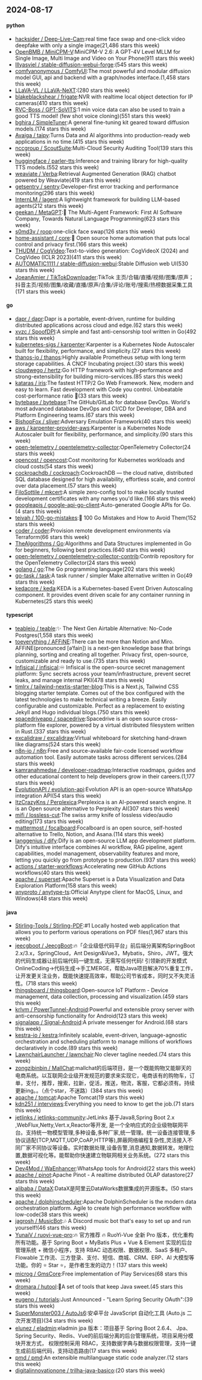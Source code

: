 ## 2024-08-17

#### python
* [hacksider / Deep-Live-Cam](https://github.com/hacksider/Deep-Live-Cam):real time face swap and one-click video deepfake with only a single image(21,486 stars this week)
* [OpenBMB / MiniCPM-V](https://github.com/OpenBMB/MiniCPM-V):MiniCPM-V 2.6: A GPT-4V Level MLLM for Single Image, Multi Image and Video on Your Phone(911 stars this week)
* [lllyasviel / stable-diffusion-webui-forge](https://github.com/lllyasviel/stable-diffusion-webui-forge):(545 stars this week)
* [comfyanonymous / ComfyUI](https://github.com/comfyanonymous/ComfyUI):The most powerful and modular diffusion model GUI, api and backend with a graph/nodes interface.(1,458 stars this week)
* [LLaVA-VL / LLaVA-NeXT](https://github.com/LLaVA-VL/LLaVA-NeXT):(280 stars this week)
* [blakeblackshear / frigate](https://github.com/blakeblackshear/frigate):NVR with realtime local object detection for IP cameras(410 stars this week)
* [RVC-Boss / GPT-SoVITS](https://github.com/RVC-Boss/GPT-SoVITS):1 min voice data can also be used to train a good TTS model! (few shot voice cloning)(551 stars this week)
* [bghira / SimpleTuner](https://github.com/bghira/SimpleTuner):A general fine-tuning kit geared toward diffusion models.(174 stars this week)
* [Avaiga / taipy](https://github.com/Avaiga/taipy):Turns Data and AI algorithms into production-ready web applications in no time.(415 stars this week)
* [nccgroup / ScoutSuite](https://github.com/nccgroup/ScoutSuite):Multi-Cloud Security Auditing Tool(139 stars this week)
* [huggingface / parler-tts](https://github.com/huggingface/parler-tts):Inference and training library for high-quality TTS models.(552 stars this week)
* [weaviate / Verba](https://github.com/weaviate/Verba):Retrieval Augmented Generation (RAG) chatbot powered by Weaviate(419 stars this week)
* [getsentry / sentry](https://github.com/getsentry/sentry):Developer-first error tracking and performance monitoring(296 stars this week)
* [InternLM / lagent](https://github.com/InternLM/lagent):A lightweight framework for building LLM-based agents(212 stars this week)
* [geekan / MetaGPT](https://github.com/geekan/MetaGPT):🌟 The Multi-Agent Framework: First AI Software Company, Towards Natural Language Programming(623 stars this week)
* [s0md3v / roop](https://github.com/s0md3v/roop):one-click face swap(126 stars this week)
* [home-assistant / core](https://github.com/home-assistant/core):🏡 Open source home automation that puts local control and privacy first.(166 stars this week)
* [THUDM / CogVideo](https://github.com/THUDM/CogVideo):Text-to-video generation: CogVideoX (2024) and CogVideo (ICLR 2023)(411 stars this week)
* [AUTOMATIC1111 / stable-diffusion-webui](https://github.com/AUTOMATIC1111/stable-diffusion-webui):Stable Diffusion web UI(530 stars this week)
* [JoeanAmier / TikTokDownloader](https://github.com/JoeanAmier/TikTokDownloader):TikTok 主页/合辑/直播/视频/图集/原声；抖音主页/视频/图集/收藏/直播/原声/合集/评论/账号/搜索/热榜数据采集工具(171 stars this week)

#### go
* [dapr / dapr](https://github.com/dapr/dapr):Dapr is a portable, event-driven, runtime for building distributed applications across cloud and edge.(62 stars this week)
* [xvzc / SpoofDPI](https://github.com/xvzc/SpoofDPI):A simple and fast anti-censorship tool written in Go(492 stars this week)
* [kubernetes-sigs / karpenter](https://github.com/kubernetes-sigs/karpenter):Karpenter is a Kubernetes Node Autoscaler built for flexibility, performance, and simplicity.(27 stars this week)
* [thanos-io / thanos](https://github.com/thanos-io/thanos):Highly available Prometheus setup with long term storage capabilities. A CNCF Incubating project.(30 stars this week)
* [cloudwego / hertz](https://github.com/cloudwego/hertz):Go HTTP framework with high-performance and strong-extensibility for building micro-services.(85 stars this week)
* [kataras / iris](https://github.com/kataras/iris):The fastest HTTP/2 Go Web Framework. New, modern and easy to learn. Fast development with Code you control. Unbeatable cost-performance ratio 🚀(33 stars this week)
* [bytebase / bytebase](https://github.com/bytebase/bytebase):The GitHub/GitLab for database DevOps. World's most advanced database DevOps and CI/CD for Developer, DBA and Platform Engineering teams.(67 stars this week)
* [BishopFox / sliver](https://github.com/BishopFox/sliver):Adversary Emulation Framework(40 stars this week)
* [aws / karpenter-provider-aws](https://github.com/aws/karpenter-provider-aws):Karpenter is a Kubernetes Node Autoscaler built for flexibility, performance, and simplicity.(90 stars this week)
* [open-telemetry / opentelemetry-collector](https://github.com/open-telemetry/opentelemetry-collector):OpenTelemetry Collector(24 stars this week)
* [opencost / opencost](https://github.com/opencost/opencost):Cost monitoring for Kubernetes workloads and cloud costs(54 stars this week)
* [cockroachdb / cockroach](https://github.com/cockroachdb/cockroach):CockroachDB — the cloud native, distributed SQL database designed for high availability, effortless scale, and control over data placement.(57 stars this week)
* [FiloSottile / mkcert](https://github.com/FiloSottile/mkcert):A simple zero-config tool to make locally trusted development certificates with any names you'd like.(166 stars this week)
* [googleapis / google-api-go-client](https://github.com/googleapis/google-api-go-client):Auto-generated Google APIs for Go.(4 stars this week)
* [teivah / 100-go-mistakes](https://github.com/teivah/100-go-mistakes):📖 100 Go Mistakes and How to Avoid Them(152 stars this week)
* [coder / coder](https://github.com/coder/coder):Provision remote development environments via Terraform(66 stars this week)
* [TheAlgorithms / Go](https://github.com/TheAlgorithms/Go):Algorithms and Data Structures implemented in Go for beginners, following best practices.(640 stars this week)
* [open-telemetry / opentelemetry-collector-contrib](https://github.com/open-telemetry/opentelemetry-collector-contrib):Contrib repository for the OpenTelemetry Collector(24 stars this week)
* [golang / go](https://github.com/golang/go):The Go programming language(202 stars this week)
* [go-task / task](https://github.com/go-task/task):A task runner / simpler Make alternative written in Go(49 stars this week)
* [kedacore / keda](https://github.com/kedacore/keda):KEDA is a Kubernetes-based Event Driven Autoscaling component. It provides event driven scale for any container running in Kubernetes(25 stars this week)

#### typescript
* [teableio / teable](https://github.com/teableio/teable):✨ The Next Gen Airtable Alternative: No-Code Postgres(1,558 stars this week)
* [toeverything / AFFiNE](https://github.com/toeverything/AFFiNE):There can be more than Notion and Miro. AFFiNE(pronounced [ə‘fain]) is a next-gen knowledge base that brings planning, sorting and creating all together. Privacy first, open-source, customizable and ready to use.(735 stars this week)
* [Infisical / infisical](https://github.com/Infisical/infisical):♾ Infisical is the open-source secret management platform: Sync secrets across your team/infrastructure, prevent secret leaks, and manage internal PKI(478 stars this week)
* [timlrx / tailwind-nextjs-starter-blog](https://github.com/timlrx/tailwind-nextjs-starter-blog):This is a Next.js, Tailwind CSS blogging starter template. Comes out of the box configured with the latest technologies to make technical writing a breeze. Easily configurable and customizable. Perfect as a replacement to existing Jekyll and Hugo individual blogs.(750 stars this week)
* [spacedriveapp / spacedrive](https://github.com/spacedriveapp/spacedrive):Spacedrive is an open source cross-platform file explorer, powered by a virtual distributed filesystem written in Rust.(337 stars this week)
* [excalidraw / excalidraw](https://github.com/excalidraw/excalidraw):Virtual whiteboard for sketching hand-drawn like diagrams(524 stars this week)
* [n8n-io / n8n](https://github.com/n8n-io/n8n):Free and source-available fair-code licensed workflow automation tool. Easily automate tasks across different services.(284 stars this week)
* [kamranahmedse / developer-roadmap](https://github.com/kamranahmedse/developer-roadmap):Interactive roadmaps, guides and other educational content to help developers grow in their careers.(1,177 stars this week)
* [EvolutionAPI / evolution-api](https://github.com/EvolutionAPI/evolution-api):Evolution API is an open-source WhatsApp integration API(54 stars this week)
* [ItzCrazyKns / Perplexica](https://github.com/ItzCrazyKns/Perplexica):Perplexica is an AI-powered search engine. It is an Open source alternative to Perplexity AI(307 stars this week)
* [mifi / lossless-cut](https://github.com/mifi/lossless-cut):The swiss army knife of lossless video/audio editing(173 stars this week)
* [mattermost / focalboard](https://github.com/mattermost/focalboard):Focalboard is an open source, self-hosted alternative to Trello, Notion, and Asana.(114 stars this week)
* [langgenius / dify](https://github.com/langgenius/dify):Dify is an open-source LLM app development platform. Dify's intuitive interface combines AI workflow, RAG pipeline, agent capabilities, model management, observability features and more, letting you quickly go from prototype to production.(937 stars this week)
* [actions / starter-workflows](https://github.com/actions/starter-workflows):Accelerating new GitHub Actions workflows(40 stars this week)
* [apache / superset](https://github.com/apache/superset):Apache Superset is a Data Visualization and Data Exploration Platform(158 stars this week)
* [anyproto / anytype-ts](https://github.com/anyproto/anytype-ts):Official Anytype client for MacOS, Linux, and Windows(48 stars this week)

#### java
* [Stirling-Tools / Stirling-PDF](https://github.com/Stirling-Tools/Stirling-PDF):#1 Locally hosted web application that allows you to perform various operations on PDF files(1,967 stars this week)
* [jeecgboot / JeecgBoot](https://github.com/jeecgboot/JeecgBoot):🔥「企业级低代码平台」前后端分离架构SpringBoot 2.x/3.x，SpringCloud，Ant Design&Vue3，Mybatis，Shiro，JWT。强大的代码生成器让前后端代码一键生成，无需写任何代码! 引领新的开发模式OnlineCoding->代码生成->手工MERGE，帮助Java项目解决70%重复工作，让开发更关注业务，既能快速提高效率，帮助公司节省成本，同时又不失灵活性。(718 stars this week)
* [thingsboard / thingsboard](https://github.com/thingsboard/thingsboard):Open-source IoT Platform - Device management, data collection, processing and visualization.(459 stars this week)
* [krlvm / PowerTunnel-Android](https://github.com/krlvm/PowerTunnel-Android):Powerful and extensible proxy server with anti-censorship functionality for Android(123 stars this week)
* [signalapp / Signal-Android](https://github.com/signalapp/Signal-Android):A private messenger for Android.(68 stars this week)
* [kestra-io / kestra](https://github.com/kestra-io/kestra):Infinitely scalable, event-driven, language-agnostic orchestration and scheduling platform to manage millions of workflows declaratively in code.(89 stars this week)
* [LawnchairLauncher / lawnchair](https://github.com/LawnchairLauncher/lawnchair):No clever tagline needed.(74 stars this week)
* [zongzibinbin / MallChat](https://github.com/zongzibinbin/MallChat):mallchat的后端项目，是一个既能购物又能聊天的电商系统。以互联网企业级开发规范的要求来实现它，电商该有的购物车，订单，支付，推荐，搜索，拉新，促活，推送，物流，客服，它都必须有。持续更新ing。。（点个star，不迷路）(384 stars this week)
* [apache / tomcat](https://github.com/apache/tomcat):Apache Tomcat(19 stars this week)
* [kdn251 / interviews](https://github.com/kdn251/interviews):Everything you need to know to get the job.(71 stars this week)
* [jetlinks / jetlinks-community](https://github.com/jetlinks/jetlinks-community):JetLinks 基于Java8,Spring Boot 2.x ,WebFlux,Netty,Vert.x,Reactor等开发, 是一个全响应式的企业级物联网平台。支持统一物模型管理,多种设备,多种厂家,统一管理。统一设备连接管理,多协议适配(TCP,MQTT,UDP,CoAP,HTTP等),屏蔽网络编程复杂性,灵活接入不同厂家不同协议等设备。实时数据处理,设备告警,消息通知,数据转发。地理位置,数据可视化等。能帮助你快速建立物联网相关业务系统。(272 stars this week)
* [Dev4Mod / WaEnhancer](https://github.com/Dev4Mod/WaEnhancer):WhatsApp tools for Android(22 stars this week)
* [apache / pinot](https://github.com/apache/pinot):Apache Pinot - A realtime distributed OLAP datastore(27 stars this week)
* [alibaba / DataX](https://github.com/alibaba/DataX):DataX是阿里云DataWorks数据集成的开源版本。(50 stars this week)
* [apache / dolphinscheduler](https://github.com/apache/dolphinscheduler):Apache DolphinScheduler is the modern data orchestration platform. Agile to create high performance workflow with low-code(38 stars this week)
* [jagrosh / MusicBot](https://github.com/jagrosh/MusicBot):🎶 A Discord music bot that's easy to set up and run yourself!(46 stars this week)
* [YunaiV / ruoyi-vue-pro](https://github.com/YunaiV/ruoyi-vue-pro):🔥 官方推荐 🔥 RuoYi-Vue 全新 Pro 版本，优化重构所有功能。基于 Spring Boot + MyBatis Plus + Vue & Element 实现的后台管理系统 + 微信小程序，支持 RBAC 动态权限、数据权限、SaaS 多租户、Flowable 工作流、三方登录、支付、短信、商城、CRM、ERP、AI 大模型等功能。你的 ⭐️ Star ⭐️，是作者生发的动力！(137 stars this week)
* [microg / GmsCore](https://github.com/microg/GmsCore):Free implementation of Play Services(68 stars this week)
* [dromara / hutool](https://github.com/dromara/hutool):🍬A set of tools that keep Java sweet.(45 stars this week)
* [eugenp / tutorials](https://github.com/eugenp/tutorials):Just Announced - "Learn Spring Security OAuth":(39 stars this week)
* [SuperMonster003 / AutoJs6](https://github.com/SuperMonster003/AutoJs6):安卓平台 JavaScript 自动化工具 (Auto.js 二次开发项目)(34 stars this week)
* [elunez / eladmin](https://github.com/elunez/eladmin):eladmin jpa 版本：项目基于 Spring Boot 2.6.4、 Jpa、 Spring Security、Redis、Vue的前后端分离的后台管理系统，项目采用分模块开发方式， 权限控制采用 RBAC，支持数据字典与数据权限管理，支持一键生成前后端代码，支持动态路由(17 stars this week)
* [pmd / pmd](https://github.com/pmd/pmd):An extensible multilanguage static code analyzer.(12 stars this week)
* [digitalinnovationone / trilha-java-basico](https://github.com/digitalinnovationone/trilha-java-basico):(20 stars this week)

